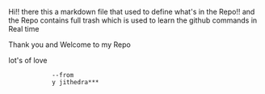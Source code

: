 Hi!! there this a markdown file that used to define what's in the Repo!! and the Repo contains full trash which is used to learn the github commands in Real time 


Thank you and Welcome to my Repo

lot's of love  

                --from 
                y jithedra*** 
